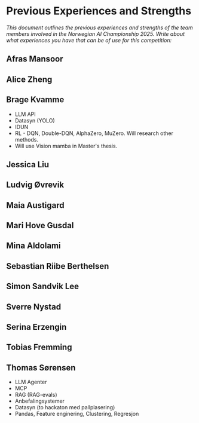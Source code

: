 # Previous Experiences and Strengths

_This document outlines the previous experiences and strengths of the team members involved in the Norwegian AI Championship 2025. Write about what experiences you have that can be of use for this competition:_

## Afras Mansoor

## Alice Zheng

## Brage Kvamme

- LLM API
- Datasyn (YOLO)
- IDUN
- RL - DQN, Double-DQN, AlphaZero, MuZero. Will research other methods.
- Will use Vision mamba in Master's thesis.

## Jessica Liu

## Ludvig Øvrevik

## Maia Austigard

## Mari Hove Gusdal

## Mina Aldolami

## Sebastian Riibe Berthelsen

## Simon Sandvik Lee

## Sverre Nystad

## Serina Erzengin

## Tobias Fremming

## Thomas Sørensen

- LLM Agenter
- MCP
- RAG (RAG-evals)
- Anbefalingsystemer
- Datasyn (to hackaton med pallplasering)
- Pandas, Feature enginering, Clustering, Regresjon
